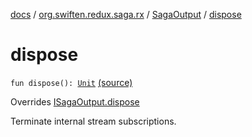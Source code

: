 [docs](../../index.md) / [org.swiften.redux.saga.rx](../index.md) / [SagaOutput](index.md) / [dispose](./dispose.md)

# dispose

`fun dispose(): `[`Unit`](https://kotlinlang.org/api/latest/jvm/stdlib/kotlin/-unit/index.html) [(source)](https://github.com/protoman92/KotlinRedux/tree/master/common/common-rx-saga/src/main/kotlin/org/swiften/redux/saga/rx/RxSaga.kt#L91)

Overrides [ISagaOutput.dispose](../../org.swiften.redux.saga.common/-i-saga-output/dispose.md)

Terminate internal stream subscriptions.

